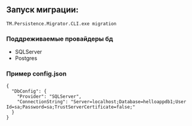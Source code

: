 ﻿## Запуск миграции:
	TM.Persistence.Migrator.CLI.exe migration

### Поддреживаемые провайдеры бд
 - SQLServer
 - Postgres

### Пример config.json
```
{
  "DbConfig": {
    "Provider": "SQLServer",
    "ConnectionString": "Server=localhost;Database=helloappdb1;User Id=sa;Password=sa;TrustServerCertificate=false;"
  }
}
```